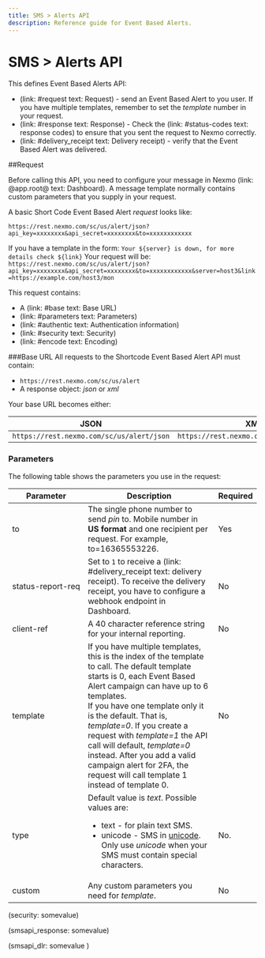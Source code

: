 ```yaml
---
title: SMS > Alerts API
description: Reference guide for Event Based Alerts.
---
```


# SMS > Alerts API

This defines Event Based Alerts API:

* (link: #request text: Request) - send an Event Based Alert to you user.  If you have multiple templates, remember to set the *template* number in your request.
* (link: #response text: Response) - Check the (link: #status-codes text: response codes) to ensure that  you sent the request to Nexmo correctly.
* (link: #delivery_receipt text: Delivery receipt) - verify that the Event Based Alert was delivered.

<a name="request"></a>
##Request

Before calling this API, you need to configure your message in Nexmo (link: @app.root@ text: Dashboard). A message template normally contains custom parameters that you supply in your request.

A basic Short Code Event Based Alert *request* looks like:

``https://rest.nexmo.com/sc/us/alert/json?api_key=xxxxxxxx&api_secret=xxxxxxxx&to=xxxxxxxxxxxx``

If you have a template in the form:
``Your ${server} is down, for more details check ${link}``
Your request will be:
``https://rest.nexmo.com/sc/us/alert/json?api_key=xxxxxxxx&api_secret=xxxxxxxx&to=xxxxxxxxxxxx&server=host3&link=https://example.com/host3/mon``

This request contains:
* A (link: #base text: Base URL)
* (link: #parameters  text: Parameters)
* (link: #authentic  text: Authentication information)
* (link: #security  text: Security)
* (link: #encode text: Encoding)

<a name="base"></a>
###Base URL
All requests to the Shortcode Event Based Alert API must contain:
* `https://rest.nexmo.com/sc/us/alert`
* A response object: *json* or *xml*

Your base URL becomes either:

|JSON|XML
|----|---
| `https://rest.nexmo.com/sc/us/alert/json`| `https://rest.nexmo.com/sc/us/alert/xml`


<a name="parameters"></a>
### Parameters
The following table shows the parameters you use in the request:

Parameter | Description | Required
-- | -- | --
to  | The single phone number to send *pin* to.  Mobile number in <strong>US format</strong> and one recipient per request. For example, to=16365553226. | Yes
<span style="white-space:nowrap;">status-report-req</span> | Set to `1` to receive a (link: #delivery_receipt text: delivery receipt). To receive the delivery receipt, you have to configure a webhook endpoint in Dashboard. | No
<a name="client-ref"></a>client-ref | A 40 character reference string for your internal reporting. | No
template | If you have multiple templates, this is the index of the template to call. The default template starts is 0, each Event Based Alert campaign can have up to 6 templates.<br/>If you have one template only it is the default. That is, *template=0*. If you create a request with *template=1* the API call will default, *template=0*  instead. After you add a valid campaign alert for 2FA, the request will call template 1 instead of template 0. | No
type | Default value is *text*. Possible values are: <ul><li>text - for plain text SMS.</li><li>unicode - SMS in <a href="https://en.wikipedia.org/wiki/unicode" target="_blank">unicode</a>. Only use *unicode* when your SMS must contain special characters.</li></ul>| No.
custom | Any custom parameters you need for *template*. | No

(security: somevalue)

(smsapi_response: somevalue)

(smsapi_dlr: somevalue )
